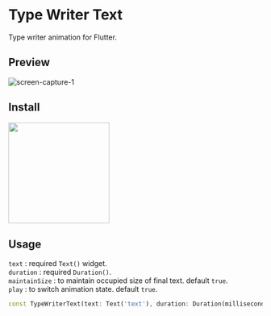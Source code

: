 # Type Writer Text
Type writer animation for Flutter.

## Preview
![screen-capture-_1_](https://user-images.githubusercontent.com/45191605/162557654-6e98d7be-e198-4089-bc13-6b52f7e4a6e2.gif)
## Install
<a href='https://pub.dev/packages/typewritertext/install'><img width='200px' src='https://pub.dev/static/img/pub-dev-logo.svg?hash=40fqenbgtbjcekk60vd5dg5mr22bv99t'/></a>
## Usage
`text` : required `Text()` widget.<br>
`duration` : required `Duration()`.<br>
`maintainSize` : to maintain occupied size of final text. default `true`.<br>
`play` : to switch animation state. default `true`.


```dart
const TypeWriterText(text: Text('text'), duration: Duration(milliseconds: 750));
```
